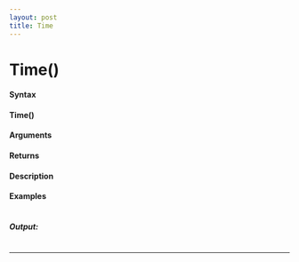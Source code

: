 ```yaml
---
layout: post
title: Time
---
```


# Time()


#### Syntax

#### Time()

#### Arguments

#### Returns

#### Description

#### Examples

```

```

##### Output:

```

```

---